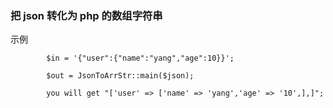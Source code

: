### 把 json 转化为 php 的数组字符串

示例
```
        $in = '{"user":{"name":"yang","age":10}}';

        $out = JsonToArrStr::main($json);
        
        you will get "['user' => ['name' => 'yang','age' => '10',],]";
        
```
